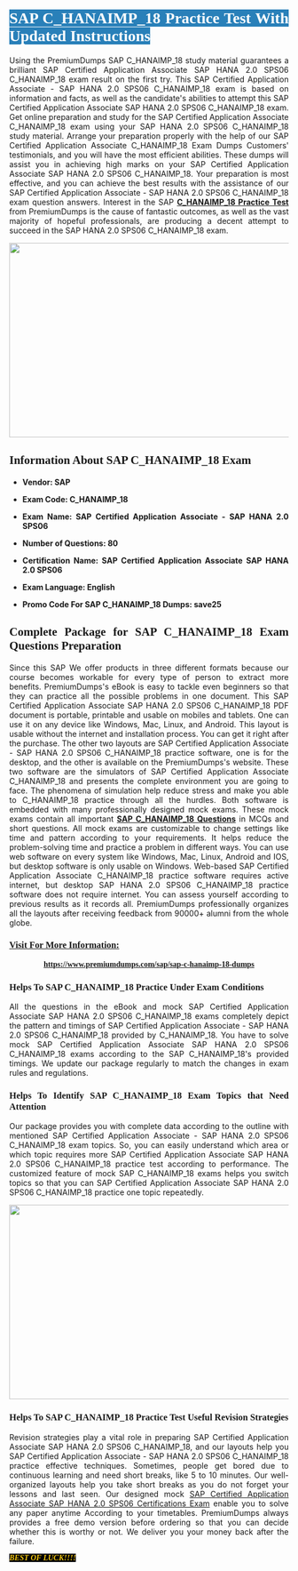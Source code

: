 <h1 style="text-align: justify;"><span style="color:#ffffff;"><span style="font-family:Georgia,serif;"><strong><span style="background-color:#2980b9;">SAP C_HANAIMP_18 Practice Test With Updated Instructions</span></strong></span></span></h1>

<p style="text-align: justify;">Using the PremiumDumps SAP C_HANAIMP_18 study material guarantees a brilliant SAP Certified Application Associate SAP HANA 2.0 SPS06 C_HANAIMP_18 exam result on the first try. This SAP Certified Application Associate - SAP HANA 2.0 SPS06 C_HANAIMP_18 exam is based on information and facts, as well as the candidate's abilities to attempt this SAP Certified Application Associate SAP HANA 2.0 SPS06 C_HANAIMP_18 exam. Get online preparation and study for the SAP Certified Application Associate C_HANAIMP_18 exam using your SAP HANA 2.0 SPS06 C_HANAIMP_18 study material. Arrange your preparation properly with the help of our SAP Certified Application Associate C_HANAIMP_18 Exam Dumps Customers' testimonials, and you will have the most efficient abilities. These dumps will assist you in achieving high marks on your SAP Certified Application Associate SAP HANA 2.0 SPS06 C_HANAIMP_18. Your preparation is most effective, and you can achieve the best results with the assistance of our SAP Certified Application Associate - SAP HANA 2.0 SPS06 C_HANAIMP_18 exam question answers. Interest in the SAP <strong><a href="https://www.premiumdumps.com/sap/sap-c-hanaimp-18-dumps">C_HANAIMP_18 Practice Test</a></strong> from PremiumDumps is the cause of fantastic outcomes, as well as the vast majority of hopeful professionals, are producing a decent attempt to succeed in the SAP HANA 2.0 SPS06 C_HANAIMP_18 exam.</p>

<p style="text-align: center;"><a href="https://www.premiumdumps.com/sap/sap-c-hanaimp-18-dumps"><img alt="" src="https://i.imgur.com/P39uA2n.jpeg" style="width: 700px; height: 350px;" /></a></p>

<h2 style="text-align: justify;"><span style="font-family:Georgia,serif;"><strong>Information About SAP C_HANAIMP_18 Exam</strong></span></h2>

<ul>
	<li>
	<p style="text-align: justify;"><b>Vendor: SAP</b></p>
	</li>
	<li>
	<p style="text-align: justify;"><b>Exam Code: C_HANAIMP_18</b></p>
	</li>
	<li>
	<p style="text-align: justify;"><b>Exam Name: SAP Certified Application Associate - SAP HANA 2.0 SPS06</b></p>
	</li>
	<li>
	<p style="text-align: justify;"><b>Number of Questions: 80</b></p>
	</li>
	<li>
	<p style="text-align: justify;"><b>Certification Name: SAP Certified Application Associate SAP HANA 2.0 SPS06</b></p>
	</li>
	<li>
	<p style="text-align: justify;"><b>Exam Language: English</b></p>
	</li>
	<li>
	<p style="text-align: justify;"><b>Promo Code For SAP C_HANAIMP_18 Dumps: save25</b></p>
	</li>
</ul>

<h2 style="text-align: justify;"><span style="font-family:Georgia,serif;"><strong>Complete Package for SAP C_HANAIMP_18 Exam Questions Preparation</strong></span></h2>

<p style="text-align: justify;">Since this SAP We offer products in three different formats because our course becomes workable for every type of person to extract more benefits. PremiumDumps's eBook is easy to tackle even beginners so that they can practice all the possible problems in one document. This SAP Certified Application Associate SAP HANA 2.0 SPS06 C_HANAIMP_18 PDF document is portable, printable and usable on mobiles and tablets. One can use it on any device like Windows, Mac, Linux, and Android. This layout is usable without the internet and installation process. You can get it right after the purchase. The other two layouts are SAP Certified Application Associate - SAP HANA 2.0 SPS06 C_HANAIMP_18 practice software, one is for the desktop, and the other is available on the PremiumDumps's website. These two software are the simulators of SAP Certified Application Associate C_HANAIMP_18 and presents the complete environment you are going to face. The phenomena of simulation help reduce stress and make you able to C_HANAIMP_18 practice through all the hurdles. Both software is embedded with many professionally designed mock exams. These mock exams contain all important <strong><a href="https://www.premiumdumps.com/sap/sap-c-hanaimp-18-dumps">SAP C_HANAIMP_18 Questions</a></strong> in MCQs and short questions. All mock exams are customizable to change settings like time and pattern according to your requirements. It helps reduce the problem-solving time and practice a problem in different ways. You can use web software on every system like Windows, Mac, Linux, Android and IOS, but desktop software is only usable on Windows. Web-based SAP Certified Application Associate C_HANAIMP_18 practice software requires active internet, but desktop SAP HANA 2.0 SPS06 C_HANAIMP_18 practice software does not require internet. You can assess yourself according to previous results as it records all. PremiumDumps professionally organizes all the layouts after receiving feedback from 90000+ alumni from the whole globe.</p>

<h3><span style="font-family:Georgia,serif;"><strong><u>Visit For More Information:</u></strong></span></h3>

<p style="text-align: center;"><span style="font-size:14px;"><span style="font-family:Georgia,serif;"><strong><a href="https://www.premiumdumps.com/sap/sap-c-hanaimp-18-dumps">https://www.premiumdumps.com/sap/sap-c-hanaimp-18-dumps</a></strong></span></span></p>

<h3 style="text-align: justify;"><span style="font-family:Georgia,serif;"><strong><strong><strong>Helps To SAP C_HANAIMP_18 Practice Under Exam Conditions</strong></strong></strong></span></h3>

<p style="text-align: justify;">All the questions in the eBook and mock SAP Certified Application Associate SAP HANA 2.0 SPS06 C_HANAIMP_18 exams completely depict the pattern and timings of SAP Certified Application Associate - SAP HANA 2.0 SPS06 C_HANAIMP_18 provided by C_HANAIMP_18. You have to solve mock SAP Certified Application Associate SAP HANA 2.0 SPS06 C_HANAIMP_18 exams according to the SAP C_HANAIMP_18's provided timings. We update our package regularly to match the changes in exam rules and regulations.</p>

<h3 style="text-align: justify;"><span style="font-family:Georgia,serif;"><strong><strong><strong>Helps To Identify SAP C_HANAIMP_18 Exam Topics that Need Attention</strong></strong></strong></span></h3>

<p style="text-align: justify;">Our package provides you with complete data according to the outline with mentioned SAP Certified Application Associate - SAP HANA 2.0 SPS06 C_HANAIMP_18 exam topics. So, you can easily understand which area or which topic requires more SAP Certified Application Associate SAP HANA 2.0 SPS06 C_HANAIMP_18 practice test according to performance. The customized feature of mock SAP C_HANAIMP_18 exams helps you switch topics so that you can SAP Certified Application Associate SAP HANA 2.0 SPS06 C_HANAIMP_18 practice one topic repeatedly.</p>

<p style="text-align: center;"><strong><a href="https://www.premiumdumps.com/sap/sap-c-hanaimp-18-dumps"><img alt="" src="https://i.imgur.com/2KPb8yb.jpeg" style="width: 700px; height: 350px;" /></a></strong></p>

<h3 style="text-align: justify;"><span style="font-family:Georgia,serif;"><strong><strong><strong>Helps To SAP C_HANAIMP_18 Practice Test Useful Revision Strategies</strong></strong></strong></span></h3>

<p style="text-align: justify;">Revision strategies play a vital role in preparing SAP Certified Application Associate SAP HANA 2.0 SPS06 C_HANAIMP_18, and our layouts help you SAP Certified Application Associate - SAP HANA 2.0 SPS06 C_HANAIMP_18 practice effective techniques. Sometimes, people get bored due to continuous learning and need short breaks, like 5 to 10 minutes. Our well-organized layouts help you take short breaks as you do not forget your lessons and last seen. Our designed mock <a href="http://https://www.premiumdumps.com/sap/sap-certified-application-associate-exam-dumps">SAP Certified Application Associate SAP HANA 2.0 SPS06 Certifications Exam</a> enable you to solve any paper anytime According to your timetables. PremiumDumps always provides a free demo version before ordering so that you can decide whether this is worthy or not. We deliver you your money back after the failure.</p>

<p style="text-align: justify;"><span style="color:#f1c40f;"><strong><span style="font-family:Georgia,serif;"><span style="font-size:14px;"><em><strong><span style="background-color:#000000;">BEST OF LUCK!!!!</span></strong></em></span></span></strong></span></p>
